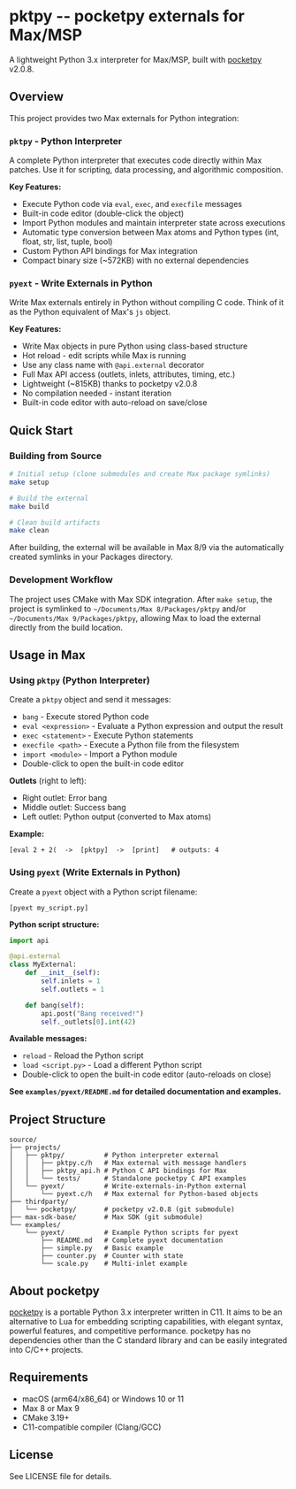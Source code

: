 # pktpy -- pocketpy externals for Max/MSP

A lightweight Python 3.x interpreter for Max/MSP, built with [pocketpy](https://github.com/pocketpy/pocketpy) v2.0.8.

## Overview

This project provides two Max externals for Python integration:

### `pktpy` - Python Interpreter

A complete Python interpreter that executes code directly within Max patches. Use it for scripting, data processing, and algorithmic composition.

**Key Features:**
- Execute Python code via `eval`, `exec`, and `execfile` messages
- Built-in code editor (double-click the object)
- Import Python modules and maintain interpreter state across executions
- Automatic type conversion between Max atoms and Python types (int, float, str, list, tuple, bool)
- Custom Python API bindings for Max integration
- Compact binary size (~572KB) with no external dependencies

### `pyext` - Write Externals in Python

Write Max externals entirely in Python without compiling C code. Think of it as the Python equivalent of Max's `js` object.

**Key Features:**
- Write Max objects in pure Python using class-based structure
- Hot reload - edit scripts while Max is running
- Use any class name with `@api.external` decorator
- Full Max API access (outlets, inlets, attributes, timing, etc.)
- Lightweight (~815KB) thanks to pocketpy v2.0.8
- No compilation needed - instant iteration
- Built-in code editor with auto-reload on save/close

## Quick Start

### Building from Source

```bash
# Initial setup (clone submodules and create Max package symlinks)
make setup

# Build the external
make build

# Clean build artifacts
make clean
```

After building, the external will be available in Max 8/9 via the automatically created symlinks in your Packages directory.

### Development Workflow

The project uses CMake with Max SDK integration. After `make setup`, the project is symlinked to `~/Documents/Max 8/Packages/pktpy` and/or `~/Documents/Max 9/Packages/pktpy`, allowing Max to load the external directly from the build location.

## Usage in Max

### Using `pktpy` (Python Interpreter)

Create a `pktpy` object and send it messages:

- `bang` - Execute stored Python code
- `eval <expression>` - Evaluate a Python expression and output the result
- `exec <statement>` - Execute Python statements
- `execfile <path>` - Execute a Python file from the filesystem
- `import <module>` - Import a Python module
- Double-click to open the built-in code editor

**Outlets** (right to left):
- Right outlet: Error bang
- Middle outlet: Success bang
- Left outlet: Python output (converted to Max atoms)

**Example:**
```
[eval 2 + 2(  ->  [pktpy]  ->  [print]   # outputs: 4
```

### Using `pyext` (Write Externals in Python)

Create a `pyext` object with a Python script filename:

```
[pyext my_script.py]
```

**Python script structure:**
```python
import api

@api.external
class MyExternal:
    def __init__(self):
        self.inlets = 1
        self.outlets = 1

    def bang(self):
        api.post("Bang received!")
        self._outlets[0].int(42)
```

**Available messages:**
- `reload` - Reload the Python script
- `load <script.py>` - Load a different Python script
- Double-click to open the built-in code editor (auto-reloads on close)

**See `examples/pyext/README.md` for detailed documentation and examples.**

## Project Structure

```
source/
├── projects/
│   ├── pktpy/          # Python interpreter external
│   │   ├── pktpy.c/h   # Max external with message handlers
│   │   ├── pktpy_api.h # Python C API bindings for Max
│   │   └── tests/      # Standalone pocketpy C API examples
│   └── pyext/          # Write-externals-in-Python external
│       └── pyext.c/h   # Max external for Python-based objects
├── thirdparty/
│   └── pocketpy/       # pocketpy v2.0.8 (git submodule)
├── max-sdk-base/       # Max SDK (git submodule)
└── examples/
    └── pyext/          # Example Python scripts for pyext
        ├── README.md   # Complete pyext documentation
        ├── simple.py   # Basic example
        ├── counter.py  # Counter with state
        └── scale.py    # Multi-inlet example
```

## About pocketpy

[pocketpy](https://github.com/pocketpy/pocketpy) is a portable Python 3.x interpreter written in C11. It aims to be an alternative to Lua for embedding scripting capabilities, with elegant syntax, powerful features, and competitive performance. pocketpy has no dependencies other than the C standard library and can be easily integrated into C/C++ projects.

## Requirements

- macOS (arm64/x86_64) or Windows 10 or 11
- Max 8 or Max 9
- CMake 3.19+
- C11-compatible compiler (Clang/GCC)

## License

See LICENSE file for details.
